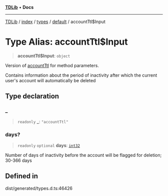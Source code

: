 [**TDLib**](../../../../../../README.md) • **Docs**

***

[TDLib](../../../../../../modules.md) / [index](../../../../../README.md) / [types](../../../README.md) / [default](../README.md) / accountTtl$Input

# Type Alias: accountTtl$Input

> **accountTtl$Input**: `object`

Version of [accountTtl](accountTtl-1.md) for method parameters.

Contains information about the period of inactivity after which the current user's account will automatically be deleted

## Type declaration

### \_

> `readonly` **\_**: `"accountTtl"`

### days?

> `readonly` `optional` **days**: [`int32`](int32-1.md)

Number of days of inactivity before the account will be flagged for deletion; 30-366 days

## Defined in

dist/generated/types.d.ts:46426

